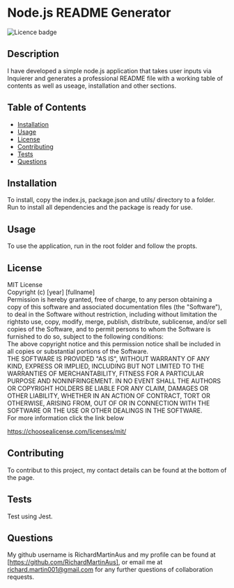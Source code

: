 # Node.js README Generator

![Licence badge](https://img.shields.io/badge/license-MIT-green)

## Description

I have developed a simple node.js application that takes user inputs via Inquierer and generates a professional README file with a working table of contents as well as useage, installation and other sections.

## Table of Contents

- [Installation](#installation)
- [Usage](#usage)
- [License](#license)
- [Contributing](#contributing)
- [Tests](#tests)
- [Questions](#questions)

## Installation

To install, copy the index.js, package.json and utils/ directory to a folder. Run <npm install> to install all dependencies and the package is ready for use.

## Usage

To use the application, run <node index.js> in the root folder and follow the propts.

## License

MIT License  <br>  Copyright (c) [year] [fullname] <br>  Permission is hereby granted, free of charge, to any person obtaining a copy of this software and associated documentation files (the "Software"), to deal in the Software without restriction, including without limitation the rightsto use, copy, modify, merge, publish, distribute, sublicense, and/or sell copies of the Software, and to permit persons to whom the Software is furnished to do so, subject to the following conditions: <br>  The above copyright notice and this permission notice shall be included in all copies or substantial portions of the Software.  <br>  THE SOFTWARE IS PROVIDED "AS IS", WITHOUT WARRANTY OF ANY KIND, EXPRESS OR IMPLIED, INCLUDING BUT NOT LIMITED TO THE WARRANTIES OF MERCHANTABILITY, FITNESS FOR A PARTICULAR PURPOSE AND NONINFRINGEMENT. IN NO EVENT SHALL THE AUTHORS OR COPYRIGHT HOLDERS BE LIABLE FOR ANY CLAIM, DAMAGES OR OTHER LIABILITY, WHETHER IN AN ACTION OF CONTRACT, TORT OR OTHERWISE, ARISING FROM, OUT OF OR IN CONNECTION WITH THE SOFTWARE OR THE USE OR OTHER DEALINGS IN THE SOFTWARE. <br>  For more information click the link below

https://choosealicense.com/licenses/mit/

## Contributing

To contribut to this project, my contact details can be found at the bottom of the page.

## Tests

Test using Jest.

## Questions

My github username is RichardMartinAus and my profile can be found at [https://github.com/RichardMartinAus], or email me at richard.martin001@gmail.com for any further questions of collaboration requests.
